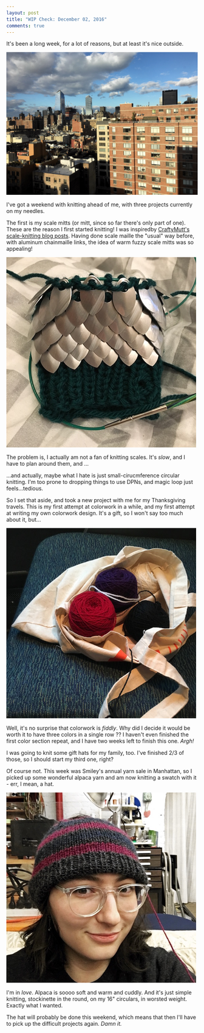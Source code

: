 ```yaml
---
layout: post
title: "WIP Check: December 02, 2016"
comments: true
---
```


It's been a long week, for a lot of reasons, but at least it's nice outside.

<img src="/images/dec16/office-view.jpg"/>

I've got a weekend with knitting ahead of me, with three projects currently on my needles.

The first is my scale mitts (or mitt, since so far there's only part of one). These are the reason I first started knitting! I was inspiredby [CraftyMutt's scale-knitting blog posts](http://craftymutt.blogspot.com/p/learn-to-knit-with-scales.html). Having done scale maille the "usual" way before, with aluminum chainmaille links, the idea of warm fuzzy scale mitts was so appealing!

<img src="/images/dec16/scales.jpg"/>

The problem is, I actually am not a fan of knitting scales. It's _slow_, and I have to plan around them, and ...

...and actually, maybe what I hate is just small-cirucmference circular knitting. I'm too prone to dropping things to use DPNs, and magic loop just feels...tedious.

So I set that aside, and took a new project with me for my Thanksgiving travels. This is my first attempt at colorwork in a while, and my first attempt at writing my own colorwork design. It's a gift, so I won't say too much about it, but...

<img src="/images/dec16/yarn.JPG"/>

Well, it's no surprise that colorwork is _fiddly_. Why did I decide it would be worth it to have three colors in a single row ?? I haven't even finished the first color section repeat, and I have two weeks left to finish this one. _Argh!_

I was going to knit some gift hats for my family, too. I've finished 2/3 of those, so I should start my third one, right?

Of course not. This week was Smiley's annual yarn sale in Manhattan, so I picked up some wonderful alpaca yarn and am now knitting a swatch with it - err, I mean, a hat.

<img src="/images/dec16/hat.jpg"/>

I'm in _love_. Alpaca is soooo soft and warm and cuddly. And it's just simple knitting, stockinette in the round, on my 16" circulars, in worsted weight. Exactly what I wanted.

The hat will probably be done this weekend, which means that then I'll have to pick up the difficult projects again. _Damn it._
